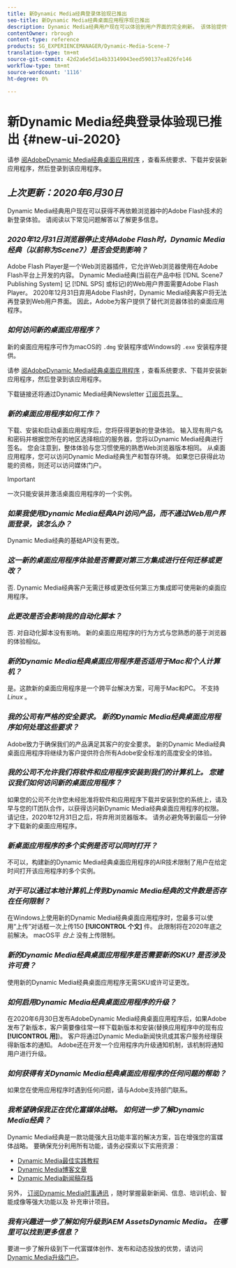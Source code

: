 ```yaml
---
title: 新Dynamic Media经典登录体验现已推出
seo-title: 新Dynamic Media经典桌面应用程序现已推出
description: Dynamic Media经典用户现在可以体验到用户界面的完全刷新。 该体验提供包含有价值资源链接的更新登录，此更新不再依赖浏览器中的Adobe Flash技术。
contentOwner: rbrough
content-type: reference
products: SG_EXPERIENCEMANAGER/Dynamic-Media-Scene-7
translation-type: tm+mt
source-git-commit: 42d2a6e5d1a4b33149043eed590137ea826fe146
workflow-type: tm+mt
source-wordcount: '1116'
ht-degree: 0%

---
```



# 新Dynamic Media经典登录体验现已推出 {#new-ui-2020}

请参 [阅AdobeDynamic Media经典桌面应用程序](/help/dynamic-media-classic-desktop-app.md) ，查看系统要求、下载并安装新应用程序，然后登录到该应用程序。

## _上次更新：2020年6月30日_

Dynamic Media经典用户现在可以获得不再依赖浏览器中的Adobe Flash技术的新登录体验。 请阅读以下常见问题解答以了解更多信息。

### **_2020年12月31日浏览器停止支持Adobe Flash时，Dynamic Media经典（以前称为Scene7）是否会受到影响？_**

Adobe Flash Player是一个Web浏览器插件，它允许Web浏览器使用在Adobe Flash平台上开发的内容。 Dynamic Media经典(当前在产品中标 [!DNL Scene7 Publishing System] 记 [!DNL SPS] 或标记)的Web用户界面需要Adobe Flash Player。 2020年12月31日弃用Adobe Flash时，Dynamic Media经典客户将无法再登录到Web用户界面。 因此，Adobe为客户提供了替代浏览器体验的桌面应用程序。

### **_如何访问新的桌面应用程序？_**

新的桌面应用程序可作为macOS的 `.dmg` 安装程序或Windows的 `.exe` 安装程序提供。

请参 [阅AdobeDynamic Media经典桌面应用程序](/help/dynamic-media-classic-desktop-app.md) ，查看系统要求、下载并安装新应用程序，然后登录到该应用程序。

下载链接还将通过Dynamic Media经典Newsletter [订阅页共享。](https://www.adobe.com/subscription/dynamic-media-newsletter.html)

### **_新的桌面应用程序如何工作？_**

下载、安装和启动桌面应用程序后，您将获得更新的登录体验。 输入现有用户名和密码并根据您所在的地区选择相应的服务器，您将以Dynamic Media经典进行签名。 您会注意到，整体体验与您习惯使用的熟悉Web浏览器版本相同。 从桌面应用程序，您可以访问Dynamic Media经典生产和暂存环境。 如果您已获得此功能的资格，则还可以访问媒体门户。

>[!IMPORTANT]
>
>一次只能安装并激活桌面应用程序的一个实例。

### **_如果我使用Dynamic Media经典API访问产品，而不通过Web用户界面登录，该怎么办？_**

Dynamic Media经典的基础API没有更改。

### **_这一新的桌面应用程序体验是否需要对第三方集成进行任何迁移或更改？_**

否. Dynamic Media经典客户无需迁移或更改任何第三方集成即可使用新的桌面应用程序。

### **_此更改是否会影响我的自动化脚本？_**

否. 对自动化脚本没有影响。 新的桌面应用程序的行为方式与您熟悉的基于浏览器的体验相似。

### **_新的Dynamic Media经典桌面应用程序是否适用于Mac和个人计算机？_**

是。这款新的桌面应用程序是一个跨平台解决方案，可用于Mac和PC。 不支持 *Linux* 。

### **_我的公司有严格的安全要求。 新的Dynamic Media经典桌面应用程序如何处理这些要求？_**

Adobe致力于确保我们的产品满足其客户的安全要求。 新的Dynamic Media经典桌面应用程序将继续为客户提供符合所有Adobe安全标准的高度安全的体验。

### **_我的公司不允许我们将软件和应用程序安装到我们的计算机上。 您建议我们如何访问新的桌面应用程序？_**

如果您的公司不允许您未经批准将软件和应用程序下载并安装到您的系统上，请及早与您的IT团队合作，以获得访问新Dynamic Media经典桌面应用程序的权限。 请记住，2020年12月31日之后，将弃用浏览器版本。 请务必避免等到最后一分钟才下载新的桌面应用程序。

### **_新桌面应用程序的多个实例是否可以同时打开？_**

不可以，构建新的Dynamic Media经典桌面应用程序的AIR技术限制了用户在给定时间打开该应用程序的多个实例。

### **_对于可以通过本地计算机上传到Dynamic Media经典的文件数是否存在任何限制？_**

在Windows上使用新的Dynamic Media经典桌面应用程序时，您最多可以使用“上传”对话框一次上传150 **[!UICONTROL 个文]** 件。 此限制将在2020年底之前解决。 macOS平 *台上* 没有上传限制。

### **_新的Dynamic Media经典桌面应用程序是否需要新的SKU? 是否涉及许可费？_**

使用新的Dynamic Media经典桌面应用程序无需SKU或许可证更改。

### **_如何启用Dynamic Media经典桌面应用程序的升级？_**

在2020年6月30日发布AdobeDynamic Media经典桌面应用程序后，如果Adobe发布了新版本，客户需要像往常一样下载新版本和安装(替换应用程序中的现有应 **[!UICONTROL 用]**)。 客户将通过Dynamic Media新闻快讯或其客户服务经理获得新版本的通知。 Adobe还在开发一个应用程序内升级通知机制，该机制将通知用户进行升级。

### **_如何获得有关Dynamic Media经典桌面应用程序的任何问题的帮助？_**

如果您在使用应用程序时遇到任何问题，请与Adobe支持部门联系。

### **_我希望确保我正在优化富媒体战略。 如何进一步了解Dynamic Media经典？_**

Dynamic Media经典是一款功能强大且功能丰富的解决方案，旨在增强您的富媒体战略。 要确保充分利用所有功能，请务必探索以下实用资源：

* [Dynamic Media最佳实践教程](https://docs.adobe.com/content/help/en/experience-manager-learn/dynamic-media-classic-tutorial/overview.html)
* [Dynamic Media博客文章](https://theblog.adobe.com/tag/dynamic-media/)
* [Dynamic Media新闻稿存档](https://docs.adobe.com/content/help/en/dynamic-media-classic/using/dynamic-media-newsletter.html)

另外， [订阅Dynamic Media时事通讯](https://www.adobe.com/subscription/dynamic-media-newsletter.html) ，随时掌握最新新闻、信息、培训机会、智能成像等强大功能以及 [](https://helpx.adobe.com/experience-manager/6-3/assets/using/imaging-faq.html)补充审计项目。

### **_我有兴趣进一步了解如何升级到AEM AssetsDynamic Media。 在哪里可以找到更多信息？_**

要进一步了解升级到下一代富媒体创作、发布和动态投放的优势，请访问 [Dynamic Media升级门户](http://exploreadobe.com/dynamic-media-upgrade/)。


<!-- SAVE - OLD LINK TO BEST PRACTICES GUIDE IN PDF https://www.adobe.com/content/dam/www/us/en/marketing/experience-manager-assets/dynamic-media/adobe-dynamic-media-classic-best-practices-guide.pdf -->


